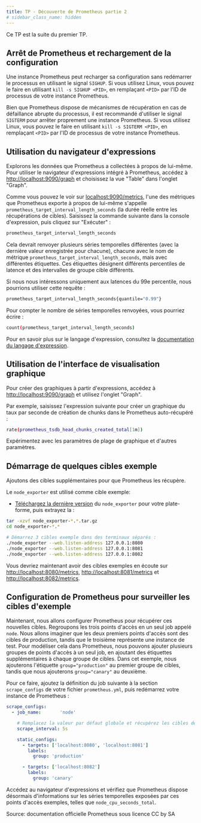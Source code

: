 ```yaml
---
title: TP - Découverte de Prometheus partie 2
# sidebar_class_name: hidden
---
```


Ce TP est la suite du premier TP.

## Arrêt de Prometheus et rechargement de la configuration

Une instance Prometheus peut recharger sa configuration sans redémarrer le processus en utilisant le signal `SIGHUP`. Si vous utilisez Linux, vous pouvez le faire en utilisant `kill -s SIGHUP <PID>`, en remplaçant `<PID>` par l'ID de processus de votre instance Prometheus.

Bien que Prometheus dispose de mécanismes de récupération en cas de défaillance abrupte du processus, il est recommandé d'utiliser le signal `SIGTERM` pour arrêter proprement une instance Prometheus. Si vous utilisez Linux, vous pouvez le faire en utilisant `kill -s SIGTERM <PID>`, en remplaçant `<PID>` par l'ID de processus de votre instance Prometheus.

## Utilisation du navigateur d'expressions[](https://prometheus.io/docs/prometheus/latest/getting_started#using-the-expression-browser)

Explorons les données que Prometheus a collectées à propos de lui-même. Pour utiliser le navigateur d'expressions intégré à Prometheus, accédez à <http://localhost:9090/graph> et choisissez la vue "Table" dans l'onglet "Graph".

Comme vous pouvez le voir sur [localhost:9090/metrics](http://localhost:9090/metrics), l'une des métriques que Prometheus exporte à propos de lui-même s'appelle `prometheus_target_interval_length_seconds` (la durée réelle entre les récupérations de cibles). Saisissez la commande suivante dans la console d'expression, puis cliquez sur "Exécuter" :

```bash
prometheus_target_interval_length_seconds
```

Cela devrait renvoyer plusieurs séries temporelles différentes (avec la dernière valeur enregistrée pour chacune), chacune avec le nom de métrique `prometheus_target_interval_length_seconds`, mais avec différentes étiquettes. Ces étiquettes désignent différents percentiles de latence et des intervalles de groupe cible différents.

Si nous nous intéressons uniquement aux latences du 99e percentile, nous pourrions utiliser cette requête :

```bash
prometheus_target_interval_length_seconds{quantile="0.99"}
```

Pour compter le nombre de séries temporelles renvoyées, vous pourriez écrire :

```bash
count(prometheus_target_interval_length_seconds)
```

Pour en savoir plus sur le langage d'expression, consultez la [documentation du langage d'expression](https://prometheus.io/docs/prometheus/latest/getting_started/../querying/basics/).

## Utilisation de l'interface de visualisation graphique

Pour créer des graphiques à partir d'expressions, accédez à <http://localhost:9090/graph> et utilisez l'onglet "Graph".

Par exemple, saisissez l'expression suivante pour créer un graphique du taux par seconde de création de chunks dans le Prometheus auto-récupéré :

```bash
rate(prometheus_tsdb_head_chunks_created_total[1m])
```

Expérimentez avec les paramètres de plage de graphique et d'autres paramètres.

## Démarrage de quelques cibles exemple

Ajoutons des cibles supplémentaires pour que Prometheus les récupère.

Le `node_exporter` est utilisé comme cible exemple: 

- [Téléchargez la dernière version](https://prometheus.io/download) du `node_exporter` pour votre plate-forme, puis extrayez la :

```bash
tar -xzvf node_exporter-*.*.tar.gz
cd node_exporter-*.*

# Démarrez 3 cibles exemple dans des terminaux séparés :
./node_exporter --web.listen-address 127.0.0.1:8080
./node_exporter --web.listen-address 127.0.0.1:8081
./node_exporter --web.listen-address 127.0.0.1:8082
```

Vous devriez maintenant avoir des cibles exemples en écoute sur <http://localhost:8080/metrics>, <http://localhost:8081/metrics> et <http://localhost:8082/metrics>.


## Configuration de Prometheus pour surveiller les cibles d'exemple

Maintenant, nous allons configurer Prometheus pour récupérer ces nouvelles cibles. Regroupons les trois points d'accès en un seul job appelé `node`. Nous allons imaginer que les deux premiers points d'accès sont des cibles de production, tandis que le troisième représente une instance de test. Pour modéliser cela dans Prometheus, nous pouvons ajouter plusieurs groupes de points d'accès à un seul job, en ajoutant des étiquettes supplémentaires à chaque groupe de cibles. Dans cet exemple, nous ajouterons l'étiquette `group="production"` au premier groupe de cibles, tandis que nous ajouterons `group="canary"` au deuxième.

Pour ce faire, ajoutez la définition du job suivante à la section `scrape_configs` de votre fichier `prometheus.yml`, puis redémarrez votre instance de Prometheus :

```yaml
scrape_configs:
  - job_name:       'node'

    # Remplacez la valeur par défaut globale et récupérez les cibles de ce job toutes les 5 secondes.
    scrape_interval: 5s

    static_configs:
      - targets: ['localhost:8080', 'localhost:8081']
        labels:
          group: 'production'

      - targets: ['localhost:8082']
        labels:
          group: 'canary'
```

Accédez au navigateur d'expressions et vérifiez que Prometheus dispose désormais d'informations sur les séries temporelles exposées par ces points d'accès exemples, telles que `node_cpu_seconds_total`.


Source: documentation officielle Prometheus sous licence CC by SA